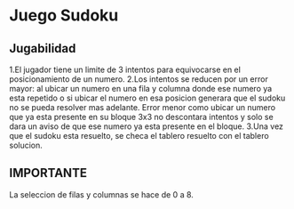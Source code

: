 # Juego Sudoku

## Jugabilidad

1.El jugador tiene un limite de 3 intentos para equivocarse en el posicionamiento de un numero. 
2.Los intentos se reducen por un error mayor: al ubicar un numero en una fila y columna donde ese  numero ya esta repetido o si ubicar el numero en esa posicion generara que el sudoku no se pueda resolver mas adelante. Error menor como ubicar un numero que ya esta presente en su bloque 3x3 no descontara intentos y solo se dara un aviso de que ese numero ya esta presente en el bloque.
3.Una vez que el sudoku esta resuelto, se checa el tablero resuelto con el tablero solucion.

## IMPORTANTE

La seleccion de filas y columnas se hace de 0 a 8.
